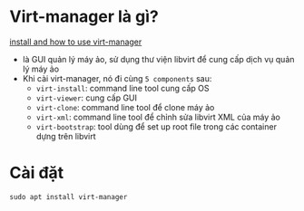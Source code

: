 # Virt-manager là gì?

[install and how to use virt-manager](https://www.debugpoint.com/virt-manager/)

- là GUI quản lý máy ảo, sử dụng thư viện libvirt để cung cấp dịch vụ quản lý máy ảo
- Khi cài virt-manager, nó đi cùng `5 components` sau:
  - `virt-install`: command line tool cung cấp OS
  - `virt-viewer`: cung cấp GUI
  - `virt-clone`: command line tool để clone máy ảo
  - `virt-xml`: command line tool để chỉnh sửa libvirt XML của máy ảo
  - `virt-bootstrap`: tool dùng để set up root file trong các container dựng trên libvirt

# Cài đặt
`sudo apt install virt-manager`

